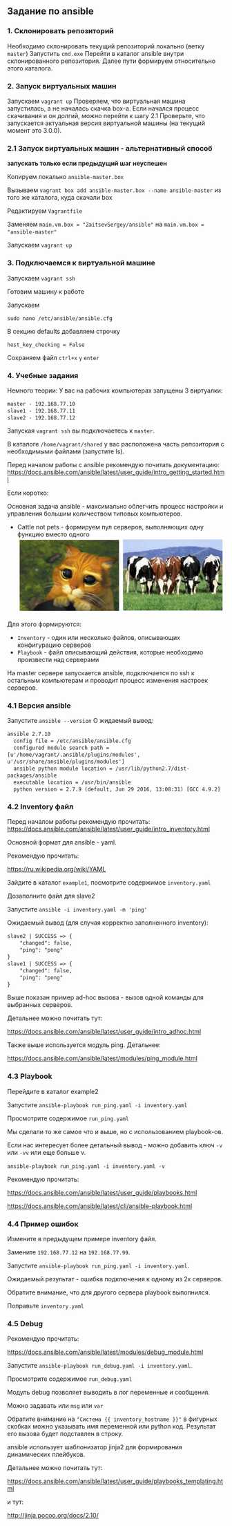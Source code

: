 ## Задание по ansible 

### 1. Склонировать репозиторий
Необходимо склонировать текущий репозиторий локально (ветку `master`)
Запустить `cmd.exe`
Перейти в каталог ansible внутри склонированного репозитория.
Далее пути формируем относительно этого каталога.


### 2. Запуск виртуальных машин
Запускаем `vagrant up`
Проверяем, что виртуальная машина запустилась, а не началась скачка box-а.
Если начался процесс скачивания и он долгий, можно перейти к шагу 2.1
Проверьте, что запускается актуальная версия виртуальной машины (на текущий момент это 3.0.0).


### 2.1 Запуск виртуальных машин - альтернативный способ
**запускать только если предыдущий шаг неуспешен**

Копируем локально `ansible-master.box`

Вызываем `vagrant box add ansible-master.box --name ansible-master` из того же каталога, куда скачали box

Редактируем `Vagrantfile` 

Заменяем `main.vm.box = "ZaitsevSergey/ansible"` на `main.vm.box = "ansible-master"`

Запускаем `vagrant up`


### 3. Подключаемся к виртуальной машине
Запускаем `vagrant ssh`

Готовим машину к работе

Запускаем

```
sudo nano /etc/ansible/ansible.cfg
```
В секцию defaults добавляем строчку
```
host_key_checking = False
```
Сохраняем файл `ctrl+x` `y` `enter`


### 4. Учебные задания
Немного теории:
У вас на рабочих компьютерах запущены 3 виртуалки:
```
master - 192.168.77.10
slave1 - 192.168.77.11
slave2 - 192.168.77.12
```

Запуская `vagrant ssh` вы подключаетесь к `master`.

В каталоге `/home/vagrant/shared` у вас расположена часть репозитория с необходимыми файлами (запустите ls).

Перед началом работы с ansible рекомендую почитать документацию:
https://docs.ansible.com/ansible/latest/user_guide/intro_getting_started.html

Если коротко:

Основная задача ansible - максимально облегчить процесс настройки и управления большим количеством типовых компьютеров.
* Cattle not pets - формируем пул серверов, выполняющих одну функцию вместо одного
![Cattle not pets](/img/cattle.png)

Для этого формируются:

* `Inventory` - один или несколько файлов, описывающих конфигурацию серверов
* `Playbook` - файл описывающий действия, которые необходимо произвести над серверами

На master сервере запускается ansible, подключается по ssh к остальным компьютерам и проводит процесс изменения настроек серверов.


### 4.1 Версия ansible
Запустите `ansible --version`
О
жидаемый вывод:
```
ansible 2.7.10
  config file = /etc/ansible/ansible.cfg
  configured module search path = [u'/home/vagrant/.ansible/plugins/modules', u'/usr/share/ansible/plugins/modules']
  ansible python module location = /usr/lib/python2.7/dist-packages/ansible
  executable location = /usr/bin/ansible
  python version = 2.7.9 (default, Jun 29 2016, 13:08:31) [GCC 4.9.2]
```



### 4.2 Inventory файл
Перед началом работы рекомендую прочитать:
https://docs.ansible.com/ansible/latest/user_guide/intro_inventory.html

Основной формат для ansible - yaml. 

Рекомендую прочитать:

https://ru.wikipedia.org/wiki/YAML


Зайдите в каталог `example1`, посмотрите содержимое `inventory.yaml`

Дозаполните файл для slave2

Запустите `ansible -i inventory.yaml -m 'ping'` 

Ожидаемый вывод (для случая корректно заполненного inventory):
```
slave2 | SUCCESS => {
    "changed": false,
    "ping": "pong"
}
slave1 | SUCCESS => {
    "changed": false,
    "ping": "pong"
}
```

Выше показан пример ad-hoc вызова - вызов одной команды для выбранных серверов.

Детальнее можно почитать тут:

https://docs.ansible.com/ansible/latest/user_guide/intro_adhoc.html


Также выше используется модуль ping. Детальнее:

https://docs.ansible.com/ansible/latest/modules/ping_module.html


### 4.3 Playbook
Перейдите в каталог example2

Запустите `ansible-playbook run_ping.yaml -i inventory.yaml`

Просмотрите содержимое `run_ping.yaml`

Мы сделали то же самое что и выше, но с использованием playbook-ов.

Если нас интересует более детальный вывод - можно добавить ключ `-v` или `-vv` или еще больше v.

`ansible-playbook run_ping.yaml -i inventory.yaml -v`

Рекомендую прочитать:

https://docs.ansible.com/ansible/latest/user_guide/playbooks.html

https://docs.ansible.com/ansible/latest/cli/ansible-playbook.html

### 4.4 Пример ошибок
Измените в предыдущем примере inventory файл.

Замените `192.168.77.12` на `192.168.77.99`.

Запустите  `ansible-playbook run_ping.yaml -i inventory.yaml`.

Ожидаемый результат - ошибка подключения к одному из 2х серверов.

Обратите внимание, что для другого сервера playbook выполнился.
  
Поправьте `inventory.yaml`


### 4.5 Debug
Рекомендую прочитать:

https://docs.ansible.com/ansible/latest/modules/debug_module.html

Запустите  `ansible-playbook run_debug.yaml -i inventory.yaml`.

Просмотрите содержимое `run_debug.yaml`

Модуль debug позволяет выводить в лог переменные и сообщения.  

Можно задавать или `msg` или `var`

Обратите внимание на `"Система {{ inventory_hostname }}"` в фигурных скобках можно указывать имя переменной или python код.
Результат его вызова будет подставлен в строку.

ansible использует шаблонизатор jinja2 для формирования динамических плейбуков.

Детальнее можно почитать тут:

https://docs.ansible.com/ansible/latest/user_guide/playbooks_templating.html

и тут:

http://jinja.pocoo.org/docs/2.10/


